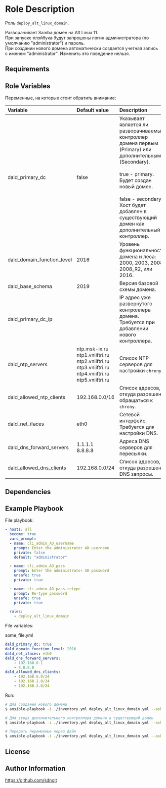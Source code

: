 Role Description
=========

Роль `deploy_alt_linux_domain`.

Разворачивает Samba домен на Alt Linux 11.\
При запуске плэйбука будут запрошены логин администратора (по умолчанию "administrator") и пароль.\
При создании нового домена автоматически создается учетная запись с именем "administrator". Изменить это поведение нельзя.


Requirements
------------



Role Variables
--------------

Переменные, на которые стоит обратить внимание:

| **Variable**               | **Default value**                                                                                                 | **Description**                                                                                                                                                                                                                                                   |
| :------------------------- | :---------------------------------------------------------------------------------------------------------------- | :---------------------------------------------------------------------------------------------------------------------------------------------------------------------------------------------------------------------------------------------------------------- |
| dald_primary_dc            | false                                                                                                             | Указывает является ли разворачиваемый контроллер домена первым (Primary) или дополнительным (Secondary).<br><br>true - primary.<br>Будет создан новый домен.<br><br>false - secondary.<br>Хост будет добавлен в существующий домен как дополнительный контроллер. |
| dald_domain_function_level | 2016                                                                                                              | Уровень функциональности домена и леса: 2000, 2003, 2008, 2008_R2, или 2016.                                                                                                                                                                                      |
| dald_base_schema           | 2019                                                                                                              | Версия базовой схемы домена.                                                                                                                                                                                                                                      |
| dald_primary_dc_ip         |                                                                                                                   | IP адрес уже развернутого контроллера домена. Требуется при добавлении нового контроллера.                                                                                                                                                                        |
| dald_ntp_servers           | ntp.msk-ix.ru<br>ntp1.vniiftri.ru<br>ntp2.vniiftri.ru<br>ntp3.vniiftri.ru<br>ntp4.vniiftri.ru<br>ntp5.vniiftri.ru | Список NTP серверов для настройки `chrony`.                                                                                                                                                                                                                       |
| dald_allowed_ntp_clients   | 192.168.0.0/16                                                                                                    | Список адресов, откуда разрешено обращаться к `chrony`.                                                                                                                                                                                                           |
| dald_net_ifaces            | eth0                                                                                                              | Сетевой интерфейс. Требуется для настройки DNS.                                                                                                                                                                                                                   |
| dald_dns_forward_servers   | 1.1.1.1<br>8.8.8.8                                                                                                | Адреса DNS серверов для пересылки.                                                                                                                                                                                                                                |
| dald_allowed_dns_clients   | 192.168.0.0/24                                                                                                    | Список адресов, откуда разрешены DNS запросы.                                                                                                                                                                                                                     |


Dependencies
------------



Example Playbook
----------------

File playbook:
```yaml
- hosts: all
  become: true
  vars_prompt:
  - name: cli_admin_AD_username
    prompt: Enter the administrator AD username
    private: false
    default: "administrator"

  - name: cli_admin_AD_pass
    prompt: Enter the administrator AD password
    unsafe: true
    private: true

  - name: cli_admin_AD_pass_retype
    prompt: Re-type password
    unsafe: true
    private: true

  roles:
    - deploy_alt_linux_domain
```

File variables:

some_file.yml
```YAML
dald_primary_dc: true
dald_domain_function_level: 2016
dald_net_ifaces: eth0
dald_dns_forward_servers:
    - 192.168.0.1
    - 8.8.8.8
dald_allowed_dns_clients:
    - 192.168.0.0/24
    - 192.168.1.0/24
    - 192.168.3.0/24
```

Run:
```bash
# Для создания нового домена
$ ansible-playbook -i ./inventory.yml deploy_alt_linux_domain.yml --ask-pass -u root -l "dc1.test.alt" -e "dald_primary_dc=true"

# Для ввода дополнительного контроллера домена в существующий домен
$ ansible-playbook -i ./inventory.yml deploy_alt_linux_domain.yml --ask-pass -u root -l "dc2.test.alt"

# Передать переменные через файл
$ ansible-playbook -i ./inventory.yml deploy_alt_linux_domain.yml --ask-pass -u root -l "dc1.test.alt" -e "@some_file.yml"
```


License
-------



Author Information
------------------

https://github.com/sdngit
